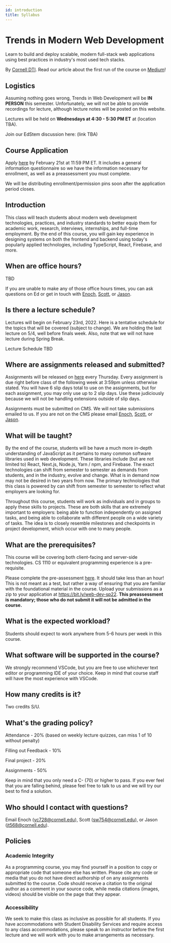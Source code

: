 ```yaml
---
id: introduction
title: Syllabus
---
```


# Trends in Modern Web Development

Learn to build and deploy scalable, modern full-stack web applications using
best practices in industry's most used tech stacks.

By [Cornell DTI](http://cornelldti.org/). Read our article about the first run
of the course on
[Medium](https://medium.com/cornell-design-tech-initiative/cornell-dti-trends-in-web-development-4cb5abc56776)!

## Logistics

Assuming nothing goes wrong, Trends in Web Development will be **IN PERSON**
this semester. Unfortunately, we will not be able to provide recordings for
lecture, although lecture notes will be posted on this website.

Lectures will be held on **Wednesdays at 4:30 - 5:30 PM ET** at (location TBA).

Join our EdStem discussion here: (link TBA)

## Course Application

Apply [here](https://bit.ly/web-dev-sp22) by February 21st at 11:59 PM ET. It includes a general information questionnaire so we have the information necessary for enrollment, as well as a preassessment you must complete.

We will be distributing enrollment/permission pins soon after the application period closes.

## Introduction

This class will teach students about modern web development technologies,
practices, and industry standards to better equip them for academic work,
research, interviews, internships, and full-time employment. By the end of this
course, you will gain key experience in designing systems on both the frontend
and backend using today's popularly applied technologies, including TypeScript,
React, Firebase, and more.

## When are office hours?

TBD

If you are unable to make any of those office hours times, you can ask questions
on Ed or get in touch with [Enoch](mailto:yc728@cornell.edu),
[Scott](mailto:sw754@cornell.edu), or [Jason](mailto:jt568@cornell.edu).

## Is there a lecture schedule?

Lectures will begin on February 23rd, 2022. Here is a tentative schedule for the
topics that will be covered (subject to change). We are holding the last lecture
on 5/4, well before finals week. Also, note that we will not have lecture during
Spring Break.

Lecture Schedule TBD

## Where are assignments released and submitted?

Assignments will be released on [here](/docs/assignments) every Thursday. Every
assignment is due right before class of the following week at 3:59pm unless
otherwise stated. You will have 6 slip days total to use on the assignments, but
for each assignment, you may only use up to 2 slip days. Use these judiciously
because we will not be handling extensions outside of slip days.

Assignments must be submitted on CMS. We will not take submissions emailed to
us. If you are not on the CMS please email [Enoch](mailto:yc728@cornell.edu),
[Scott](mailto:sw754@cornell.edu), or [Jason](mailto:jt568@cornell.edu).

## What will be taught?

By the end of the course, students will be have a much more in-depth
understanding of JavaScript as it pertains to many common software libraries
used in web development. These libraries include (but are not limited to) React,
Next.js, Node.js, Yarn / npm, and Firebase. The exact technologies can shift
from semester to semester as demands from students, and in the industry, evolve
and change. What is in demand now may not be desired in two years from now. The
primary technologies that this class is powered by can shift from semester to
semester to reflect what employers are looking for.

Throughout this course, students will work as individuals and in groups to apply
these skills to projects. These are both skills that are extremely important to
employers: being able to function independently on assigned tasks, and being
able to collaborate with different people on a wide variety of tasks. The idea
is to closely resemble milestones and checkpoints in project development, which
occur with one to many people.

## What are the prerequisites?

This course will be covering both client-facing and server-side technologies. CS
1110 or equivalent programming experience is a pre-requisite.

Please complete the pre-assessment [here](/preassessment.zip). It should take
less than an hour! This is not meant as a test, but rather a way of ensuring
that you are familiar with the foundational material in the course. Upload your
submissions as a zip to your application at https://bit.ly/web-dev-sp22. **This
preassessment is mandatory; those who do not submit it will not be admitted in
the course.**

## What is the expected workload?

Students should expect to work anywhere from 5-6 hours per week in this course.

## What software will be supported in the course?

We strongly recommend VSCode, but you are free to use whichever text editor or
programming IDE of your choice. Keep in mind that course staff will have the
most experience with VSCode.

## How many credits is it?

Two credits S/U.

## What's the grading policy?

Attendance - 20% (based on weekly lecture quizzes, can miss 1 of 10 without penalty)

Filling out Feedback - 10%

Final project - 20%

Assignments - 50%

Keep in mind that you only need a C- (70) or higher to pass. If you ever feel
that you are falling behind, please feel free to talk to us and we will try our
best to find a solution.

## Who should I contact with questions?

Email Enoch ([yc728@cornell.edu](mailto:yc728@cornell.edu)), Scott ([sw754@cornell.edu](mailto:sw754@cornell.edu)), or Jason ([jt568@cornell.edu](mailto:jt568@cornell.edu)).

## Policies

### Academic Integrity

As a programming course, you may find yourself in a position to copy or
appropriate code that someone else has written. Please cite any code or media
that you do not have direct authorship of on any assignments submitted to the
course. Code should receive a citation to the original author as a comment in
your source code, while media citations (images, videos) should be visible on
the page that they appear.

### Accessibility

We seek to make this class as inclusive as possible for all students. If you
have accommodations with Student Disability Services and require access to any
class accommodations, please speak to an instructor before the first lecture and
we will work with you to make arrangements as necessary.

